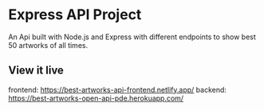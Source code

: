 # Express API Project

An Api built with Node.js and Express with different endpoints to show best 50 artworks of all times. 


## View it live

frontend: https://best-artworks-api-frontend.netlify.app/
backend: https://best-artworks-open-api-pde.herokuapp.com/
